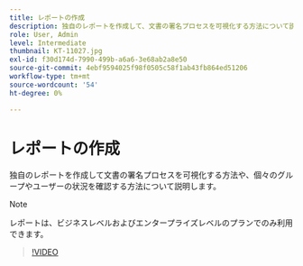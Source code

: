 ```yaml
---
title: レポートの作成
description: 独自のレポートを作成して、文書の署名プロセスを可視化する方法について説明します。
role: User, Admin
level: Intermediate
thumbnail: KT-11027.jpg
exl-id: f30d174d-7990-499b-a6a6-3e68ab2a8e50
source-git-commit: 4ebf9594025f98f0505c58f1ab43fb864ed51206
workflow-type: tm+mt
source-wordcount: '54'
ht-degree: 0%

---
```


# レポートの作成

独自のレポートを作成して文書の署名プロセスを可視化する方法や、個々のグループやユーザーの状況を確認する方法について説明します。

>[!NOTE]
>
>レポートは、ビジネスレベルおよびエンタープライズレベルのプランでのみ利用できます。

>[!VIDEO](https://video.tv.adobe.com/v/346754?quality=12&learn=on&hidetitle=true)
